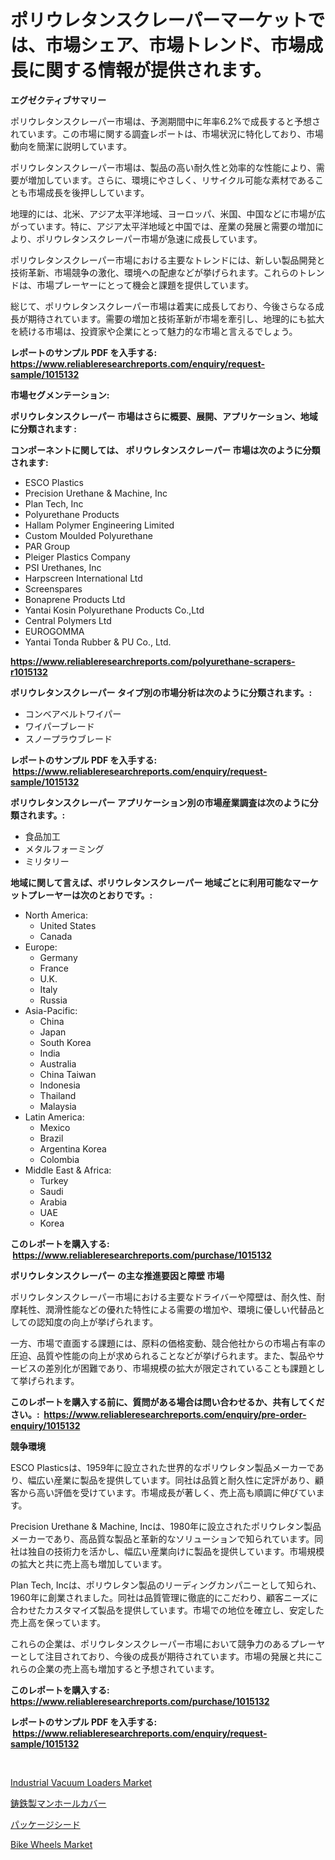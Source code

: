 <p><h1>ポリウレタンスクレーパーマーケットでは、市場シェア、市場トレンド、市場成長に関する情報が提供されます。</h1></p><p><strong>エグゼクティブサマリー</strong></p>
<p><p>ポリウレタンスクレーパー市場は、予測期間中に年率6.2%で成長すると予想されています。この市場に関する調査レポートは、市場状況に特化しており、市場動向を簡潔に説明しています。</p><p>ポリウレタンスクレーパー市場は、製品の高い耐久性と効率的な性能により、需要が増加しています。さらに、環境にやさしく、リサイクル可能な素材であることも市場成長を後押ししています。</p><p>地理的には、北米、アジア太平洋地域、ヨーロッパ、米国、中国などに市場が広がっています。特に、アジア太平洋地域と中国では、産業の発展と需要の増加により、ポリウレタンスクレーパー市場が急速に成長しています。</p><p>ポリウレタンスクレーパー市場における主要なトレンドには、新しい製品開発と技術革新、市場競争の激化、環境への配慮などが挙げられます。これらのトレンドは、市場プレーヤーにとって機会と課題を提供しています。</p><p>総じて、ポリウレタンスクレーパー市場は着実に成長しており、今後さらなる成長が期待されています。需要の増加と技術革新が市場を牽引し、地理的にも拡大を続ける市場は、投資家や企業にとって魅力的な市場と言えるでしょう。</p></p>
<p><strong>レポートのサンプル PDF を入手する: <a href="https://www.reliableresearchreports.com/enquiry/request-sample/1015132">https://www.reliableresearchreports.com/enquiry/request-sample/1015132</a></strong></p>
<p><strong>市場セグメンテーション:</strong></p>
<p><strong> ポリウレタンスクレーパー 市場はさらに概要、展開、アプリケーション、地域に分類されます :</strong></p>
<p><strong>コンポーネントに関しては、 ポリウレタンスクレーパー 市場は次のように分類されます: &nbsp;</strong></p>
<p><ul><li>ESCO Plastics</li><li>Precision Urethane & Machine, Inc</li><li>Plan Tech, Inc</li><li>Polyurethane Products</li><li>Hallam Polymer Engineering Limited</li><li>Custom Moulded Polyurethane</li><li>PAR Group</li><li>Pleiger Plastics Company</li><li>PSI Urethanes, Inc</li><li>Harpscreen International Ltd</li><li>Screenspares</li><li>Bonaprene Products Ltd</li><li>Yantai Kosin Polyurethane Products Co.,Ltd</li><li>Central Polymers Ltd</li><li>EUROGOMMA</li><li>Yantai Tonda Rubber & PU Co., Ltd.</li></ul></p>
<p><strong><a href="https://www.reliableresearchreports.com/polyurethane-scrapers-r1015132">https://www.reliableresearchreports.com/polyurethane-scrapers-r1015132</a></strong></p>
<p><strong> ポリウレタンスクレーパー タイプ別の市場分析は次のように分類されます。:</strong></p>
<p><ul><li>コンベアベルトワイパー</li><li>ワイパーブレード</li><li>スノープラウブレード</li></ul></p>
<p><strong>レポートのサンプル PDF を入手する: &nbsp;<a href="https://www.reliableresearchreports.com/enquiry/request-sample/1015132">https://www.reliableresearchreports.com/enquiry/request-sample/1015132</a></strong></p>
<p><strong> ポリウレタンスクレーパー アプリケーション別の市場産業調査は次のように分類されます。:</strong></p>
<p><ul><li>食品加工</li><li>メタルフォーミング</li><li>ミリタリー</li></ul></p>
<p><strong>地域に関して言えば、ポリウレタンスクレーパー 地域ごとに利用可能なマーケットプレーヤーは次のとおりです。:</strong></p>
<p><ul>
    <li>
        North America:
        <ul>
            <li>United States</li>
            <li>Canada</li>
        </ul>
    </li>
    <li>
        Europe:
        <ul>
            <li>Germany</li>
            <li>France</li>
            <li>U.K.</li>
            <li>Italy</li>
            <li>Russia</li>
        </ul>
    </li>
    <li>
        Asia-Pacific:
        <ul>
            <li>China</li>
            <li>Japan</li>
            <li>South Korea</li>
            <li>India</li>
            <li>Australia</li>
            <li>China Taiwan</li>
            <li>Indonesia</li>
            <li>Thailand</li>
            <li>Malaysia</li>
        </ul>
    </li>
    <li>
        Latin America:
        <ul>
            <li>Mexico</li>
            <li>Brazil</li>
            <li>Argentina Korea</li>
            <li>Colombia</li>
        </ul>
    </li>
    <li>
        Middle East & Africa:
        <ul>
            <li>Turkey</li>
            <li>Saudi</li>
            <li>Arabia</li>
            <li>UAE</li>
            <li>Korea</li>
        </ul>
    </li>
    </ul></p>
<p><strong>このレポートを購入する: &nbsp;<a href="https://www.reliableresearchreports.com/purchase/1015132">https://www.reliableresearchreports.com/purchase/1015132</a></strong></p>
<p><strong>ポリウレタンスクレーパー の主な推進要因と障壁 市場</strong></p>
<p><p>ポリウレタンスクレーパー市場における主要なドライバーや障壁は、耐久性、耐摩耗性、潤滑性能などの優れた特性による需要の増加や、環境に優しい代替品としての認知度の向上が挙げられます。</p><p>一方、市場で直面する課題には、原料の価格変動、競合他社からの市場占有率の圧迫、品質や性能の向上が求められることなどが挙げられます。また、製品やサービスの差別化が困難であり、市場規模の拡大が限定されていることも課題として挙げられます。</p></p>
<p><strong>このレポートを購入する前に、質問がある場合は問い合わせるか、共有してください。:&nbsp; <a href="https://www.reliableresearchreports.com/enquiry/pre-order-enquiry/1015132">https://www.reliableresearchreports.com/enquiry/pre-order-enquiry/1015132</a></strong></p>
<p><strong>競争環境</strong></p>
<p><p>ESCO Plasticsは、1959年に設立された世界的なポリウレタン製品メーカーであり、幅広い産業に製品を提供しています。同社は品質と耐久性に定評があり、顧客から高い評価を受けています。市場成長が著しく、売上高も順調に伸びています。</p><p>Precision Urethane & Machine, Incは、1980年に設立されたポリウレタン製品メーカーであり、高品質な製品と革新的なソリューションで知られています。同社は独自の技術力を活かし、幅広い産業向けに製品を提供しています。市場規模の拡大と共に売上高も増加しています。</p><p>Plan Tech, Incは、ポリウレタン製品のリーディングカンパニーとして知られ、1960年に創業されました。同社は品質管理に徹底的にこだわり、顧客ニーズに合わせたカスタマイズ製品を提供しています。市場での地位を確立し、安定した売上高を保っています。</p><p>これらの企業は、ポリウレタンスクレーパー市場において競争力のあるプレーヤーとして注目されており、今後の成長が期待されています。市場の発展と共にこれらの企業の売上高も増加すると予想されています。</p></p>
<p><strong>このレポートを購入する: &nbsp; <a href="https://www.reliableresearchreports.com/purchase/1015132">https://www.reliableresearchreports.com/purchase/1015132</a></strong></p>
<p><strong>レポートのサンプル PDF を入手する: &nbsp;<a href="https://www.reliableresearchreports.com/enquiry/request-sample/1015132">https://www.reliableresearchreports.com/enquiry/request-sample/1015132</a></strong><strong></strong></p>
<p>&nbsp;</p>
<p><p><a href="https://www.linkedin.com/pulse/industrial-vacuum-loaders-market-size-2024-2031-global-analysis-uynic?trackingId=CxLfLhzXxxRg%2FqpMk5Yzyg%3D%3D">Industrial Vacuum Loaders Market</a></p><p><a href="https://medium.com/@jodyomenick9056/%E9%8B%B3%E9%89%84%E3%83%9E%E3%83%B3%E3%83%9B%E3%83%BC%E3%83%AB%E3%82%AB%E3%83%90%E3%83%BC%E5%B8%82%E5%A0%B4%E3%81%AF%E5%B8%82%E5%A0%B4%E3%82%B7%E3%82%A7%E3%82%A2-%E3%82%B5%E3%82%A4%E3%82%BA-2031%E5%B9%B4%E3%81%BE%E3%81%A7%E3%81%AE%E4%BA%88%E6%B8%AC%E3%82%92%E9%87%8D%E7%82%B9%E3%81%AB%E7%BD%AE%E3%81%84%E3%81%A6%E3%81%84%E3%81%BE%E3%81%99-36d124c385df">鋳鉄製マンホールカバー</a></p><p><a href="https://medium.com/@adaming121/%E3%83%91%E3%83%83%E3%82%B1%E3%83%BC%E3%82%B8%E5%8C%96%E3%81%95%E3%82%8C%E3%81%9F%E7%A8%AE%E5%AD%90%E5%B8%82%E5%A0%B4%E3%81%AE%E5%88%86%E6%9E%90-%E3%82%B0%E3%83%AD%E3%83%BC%E3%83%90%E3%83%AB%E7%94%A3%E6%A5%AD%E3%81%AE%E8%A6%8B%E9%80%9A%E3%81%97%E3%81%A8%E4%BA%88%E6%B8%AC-2024%E5%B9%B4%E3%81%8B%E3%82%892031%E5%B9%B4-2ccb81143f0f">パッケージシード</a></p><p><a href="https://www.linkedin.com/pulse/bike-wheels-market-dynamics-2024-2031-also-its-trends-projections-xwrbc?trackingId=iNZOn0rIFhkWgvsB42ttyw%3D%3D">Bike Wheels Market</a></p></p>